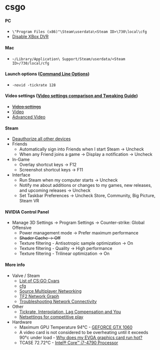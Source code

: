 # csgo
#### PC
* `\"Program Files (x86)"\Steam\userdata\<Steam ID>\730\local\cfg`
* [Disable XBox DVR](https://support.steampowered.com/kb_article.php?ref=6239-DZCB-8600)

#### Mac
* `~/Library/Application\ Support/Steam/userdata/<Steam ID>/730/local/cfg`

#### Launch options ([Command Line Options](https://developer.valvesoftware.com/wiki/Command_Line_Options))
* `-novid -tickrate 128`

#### Video settings ([Video settings comparison and Tweaking Guide](http://clutchround.com/csgo-video-settings-comparison-and-tweaking-guide/))
* ~~[Video settings](http://steamcommunity.com/sharedfiles/filedetails/?id=1323979967)~~
* [Video](https://steamcommunity.com/sharedfiles/filedetails/?id=1622264958)
* [Advanced Video](https://steamcommunity.com/sharedfiles/filedetails/?id=1622264971)

#### Steam
* [Deauthorize all other devices](https://store.steampowered.com/twofactor/manage)
* Friends
  * Automatically sign into Friends when I start Steam -> Uncheck
  * When any Friend joins a game -> Display a notification -> Uncheck
* In-Game
  * Overlay shortcut keys -> F12
  * Screenshot shortcut keys -> F11
* Interface
  * Run Steam when my computer starts -> Uncheck
  * Notify me about additions or changes to my games, new releases, and upcoming releases -> Uncheck
  * Set Taskbar Preferences -> Uncheck Store, Community, Big Picture, Steam VR

#### NVIDIA Control Panel
* Manage 3D Settings -> Program Settings -> Counter-strike: Global Offensive
  * Power management mode -> Prefer maximum performance
  * ~~Shader Cache -> Off~~
  * Texture filtering - Antisotropic sample optimization -> On
  * Texture filtering - Quality -> High performance
  * Texture filtering - Trilinear optimization -> On

#### More info
* Valve / Steam
  * [List of CS:GO Cvars](https://developer.valvesoftware.com/wiki/List_of_CS:GO_Cvars)
  * [cfg](https://developer.valvesoftware.com/wiki/Cfg)
  * [Source Multiplayer Networking](https://developer.valvesoftware.com/wiki/Source_Multiplayer_Networking)
  * [TF2 Network Graph](https://developer.valvesoftware.com/wiki/TF2_Network_Graph)
  * [Troubleshooting Network Connectivity](https://support.steampowered.com/kb_article.php?ref=1456-EUDN-2493)
* Other
  * [Tickrate, Interpolation, Lag Compensation and You](http://team-dignitas.net/articles/blogs/CSGO/9512/tickrate-interpolation-lag-compensation-and-you-probably-not-the-reason-why-you-just-missed-that-shot)
  * [Netsettings for competitive play](http://clutchround.com/csgo-netsettings-for-competitive-play/)
* Hardware
  * Maximum GPU Temperature 94°C - [GEFORCE GTX 1060](https://www.nvidia.com/en-us/geforce/products/10series/geforce-gtx-1060/)
  * A video card is not considered to be overheating until it exceeds 90°c under load - [Why does my EVGA graphics card run hot?](http://www.evga.com/support/faq/?f=57289)
  * TCASE 72.72°C - [Intel® Core™ i7-4790 Processor](https://ark.intel.com/products/80806/Intel-Core-i7-4790-Processor-8M-Cache-up-to-4_00-GHz)
